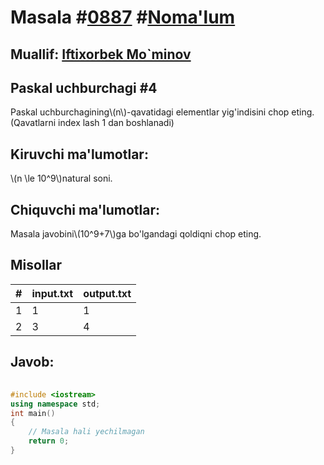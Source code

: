 
<h1>Masala #<a href="https://robocontest.uz/tasks/0887">0887</a> #<a href="https://robocontest.uz/tasks?category=1">Noma'lum</a></h1>
<h2> Muallif: <a href="https://robocontest.uz/profile/foolish_man">Iftixorbek Mo`minov</a></h2>
<h2>Paskal uchburchagi #4</h2>
<p>Paskal uchburchagining\(n\)-qavatidagi elementlar yig'indisini chop eting. (Qavatlarni index lash 1 dan boshlanadi)</p>
<h2>Kiruvchi ma'lumotlar:</h2>
<p>\(n \le 10^9\)natural soni.</p>
<h2>Chiquvchi ma'lumotlar:</h2>
<p>Masala javobini\(10^9+7\)ga bo'lgandagi qoldiqni chop eting.</p>
<h2>Misollar</h2>
<table>
    <thead>
        <tr>
            <th>#</th>
            <th>input.txt</th>
            <th>output.txt</th>
        </tr>
    </thead>
    <tbody>
            <tr>
                <td>1</td>
                <td>1</td>
                <td>1</td>
            </tr>
            <tr>
                <td>2</td>
                <td>3</td>
                <td>4</td>
            </tr>
    </tbody>
    </table>
    
<h2>Javob:</h2>

######
```cpp
#include <iostream>
using namespace std;
int main()
{
    // Masala hali yechilmagan
    return 0;
}
```
